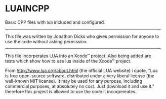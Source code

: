 # LUAINCPP
Basic CPP files with lua included and configured.
****************************************************************************************************************************
  This file was written by Jonathon Dicks who gives permission for anyone to use the code without asking permission.
****************************************************************************************************************************

This file incorperates LUA into an Xcode™ project.
Also being added are tests which show how to use lua inside of the Xcode™ project.


From http://www.lua.org/about.html (the official LUA website) i quote, "Lua is free open-source software, distributed under a very liberal license (the well-known MIT license). It may be used for any purpose, including commercial purposes, at absolutely no cost. Just download it and use it." therefore this project is allowed to use the code it incorpereates.
